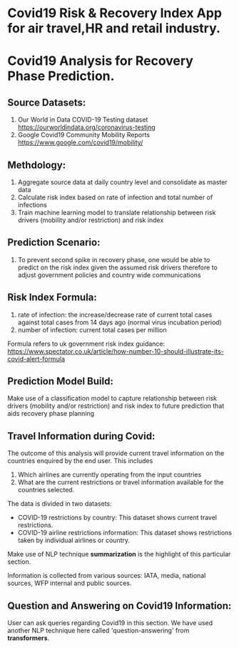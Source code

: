 # Covid19 Risk & Recovery Index App for air travel,HR and retail industry.
# Covid19 Analysis for Recovery Phase Prediction.

## Source Datasets:

1. Our World in Data COVID-19 Testing dataset https://ourworldindata.org/coronavirus-testing
1. Google Covid19 Community Mobility Reports https://www.google.com/covid19/mobility/

## Methdology:

1. Aggregate source data at daily country level and consolidate as master data
1. Calculate risk index based on rate of infection and total number of infections
1. Train machine learning model to translate relationship between risk drivers (mobility and/or restriction) and risk index

## Prediction Scenario:
1. To prevent second spike in recovery phase, one would be able to predict on the risk index given the assumed risk drivers therefore to adjust government policies and country wide communications

## Risk Index Formula: 

1. rate of infection: the increase/decrease rate of current total cases against total cases from 14 days ago (normal virus incubation period)
1. number of infection: current total cases per million

Formula refers to uk government risk index guidance: 
https://www.spectator.co.uk/article/how-number-10-should-illustrate-its-covid-alert-formula

## Prediction Model Build: 

Make use of a classification model to capture relationship between risk drivers (mobility and/or restriction) and risk index to future prediction that aids recovery phase planning

## Travel Information during Covid:

The outcome of this analysis will provide current travel information on the countries enquired by the end user. This includes
1. Which airlines are currently operating from the input countries
2. What are the current restrictions or travel information available for the countries selected.

The data is divided in two datasets: 
- COVID-19 restrictions by country: This dataset shows current travel restrictions. 
- COVID-19 airline restrictions information: This dataset shows restrictions taken by individual airlines or country. 

Make use of NLP technique **summarization** is the highlight of this particular section. 

Information is collected from various sources: IATA, media, national sources, WFP internal and public sources.

## Question and Answering on Covid19 Information:

User can ask queries regarding Covid19 in this section. We have used another NLP technique here called 'question-answering' from **transformers**.
